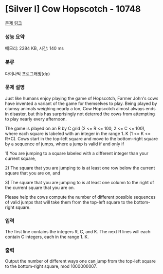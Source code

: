 # [Silver I] Cow Hopscotch - 10748 

[문제 링크](https://www.acmicpc.net/problem/10748) 

### 성능 요약

메모리: 2284 KB, 시간: 140 ms

### 분류

다이나믹 프로그래밍(dp)

### 문제 설명

<p>Just like humans enjoy playing the game of Hopscotch, Farmer John's cows have invented a variant of the game for themselves to play. Being played by clumsy animals weighing nearly a ton, Cow Hopscotch almost always ends in disaster, but this has surprisingly not deterred the cows from attempting to play nearly every afternoon.</p>

<p>The game is played on an R by C grid (2 <= R <= 100, 2 <= C <= 100), where each square is labeled with an integer in the range 1..K (1 <= K <= R*C). Cows start in the top-left square and move to the bottom-right square by a sequence of jumps, where a jump is valid if and only if</p>

<p>1) You are jumping to a square labeled with a different integer than your current square,</p>

<p>2) The square that you are jumping to is at least one row below the current square that you are on, and</p>

<p>3) The square that you are jumping to is at least one column to the right of the current square that you are on.</p>

<p>Please help the cows compute the number of different possible sequences of valid jumps that will take them from the top-left square to the bottom-right square.</p>

### 입력 

 <p>The first line contains the integers R, C, and K. The next R lines will each contain C integers, each in the range 1..K.</p>

### 출력 

 <p>Output the number of different ways one can jump from the top-left square to the bottom-right square, mod 1000000007.</p>

